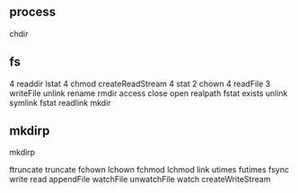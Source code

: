 process
-------
chdir



fs
---

4 readdir
lstat
4 chmod
createReadStream
4 stat
2 chown
4 readFile
3 writeFile
unlink
rename
rmdir
access
close
open
realpath
fstat
exists
unlink
symlink
fstat
readlink
mkdir

mkdirp
------
mkdirp

ftruncate
truncate
fchown
lchown
fchmod
lchmod
link
utimes
futimes
fsync
write
read
appendFile
watchFile
unwatchFile
watch
createWriteStream
